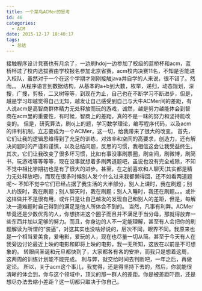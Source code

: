 ```yaml
---
title: 一个菜鸟ACMer的思考
id: 46
categories:
  - ACM
date: 2015-12-17 18:40:17
tags:
  - 总结
---
```


接触程序设计竞赛也有月余了，一边刷hdoj一边参加了校级的蓝桥杯和acm，蓝桥杯过了校内选拔赛由学校报名参加北京省赛，acm校内决赛11名，不知是否能进入校队，虽然对于一个在这个学期才刚刚接触java并自学的人来说，很不错了。然而。。
从程序语言到数据结构，从基本的a+b到大数，枚举，递归，动态规划，深搜，广搜，剪枝，二叉树等等，到现在为止，自己也在不断学习不断进步，但是，越是学习却越觉得自己无知，越发让自己感受到自己与大牛ACMer间的差距，有人说acm是高智商群体精力无处释放而玩的游戏，诚然，越是努力越能体会到智商在acm里的重要性，有时候，智商上的差距，真的不是一昧的努力和坚持能改变的。
但是，研究算法，刷oj上的题，学习数学理论，编写程序代码，以及acm的评判机制，立志要成为一个ACMer，这一切，给我带来了很大的改变。
首先，它们让我的逻辑思维得到了充足的训练，对效率和空间的高要求，创造力，还有解决问题时的严谨和谨慎，以及总结问题，反思的习惯，我相信这会让我受益终生。其次，它们让我改变了很多坏习惯，比如有事没事刷票圈，刷空间，刷微博，刷简书，玩游戏等等等等，现在没事就想着多刷两道题吧，虽说也没有完全戒除，不知不觉中相比学期初也是有了很大的进步。甚至，在之前喜欢和人聊天(其实都是精力无处释放吧)，而现在很多时候别人发个什么过来我都懒得回，还不如看两道题呢～
不知不觉中它们已经占据了我生活的大半部分，别人上课时，我在刷题；别人约饭时，我在刷题；别人聊天时，我在刷题；别人入睡时，我还在刷题。。。或许这样做并不是很有用，或许只是让自己越发的发现自己和别人的差距，但是，每解决一道难题时自己得到的满足是他人所体会不到的。
当然，凡事有利弊。ACMer毕竟还是少数优秀的人，你想挤进这个圈子而且并不满足于当分母，那就得放弃一些东西并加以足够的努力。而且，你身边的人不一定能理解，甚至有人会把你的刷题解读为所谓的“装逼”，对这其实也没啥好说的，层次不同，眼界不同。我原来也是一个相当爱美食，爱电影，爱玩的人，现在也尽量一切从简。甚至于今天有人在我旁边讨论最近上映的电影和即将上映的电影，我一无所知，这放在以前是不可想象的。
转眼间圣诞和元旦都快到了，大家都各有各的安排，而我只是想着这周，这两周的训练计划能不能完成。
利与弊，就交给时间去判断吧，一年之后，再做定论。
所以，关于acm这个事儿，我觉得，还是得坚持下去的，然后，你就能很清晰的体会到，你与这个领域中，顶尖的那一群人的差距。你是被差距吓跑，还是想尽办法去缩小差距？这一切都只取决于你自己。